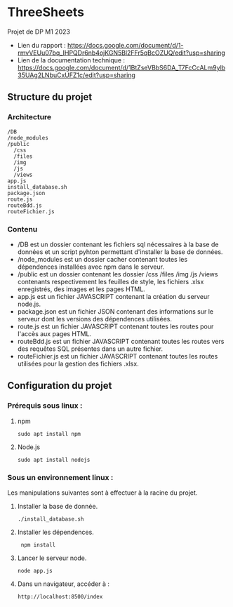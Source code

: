 # ThreeSheets
Projet de DP M1 2023
- Lien du rapport : https://docs.google.com/document/d/1-rmvVEUu07bq_IHPQDr6nb4ojKGN5Bl2FFr5qBcOZUQ/edit?usp=sharing
- Lien de la documentation technique : https://docs.google.com/document/d/1BtZseVBbS6DA_T7FcCcALm9ylb35UAg2LNbuCxUFZ1c/edit?usp=sharing

## Structure du projet
### Architecture
```
/DB
/node_modules
/public
  /css
  /files
  /img
  /js
  /views
app.js
install_database.sh
package.json
route.js
routeBdd.js
routeFichier.js
```
### Contenu
- /DB est un dossier contenant les fichiers sql nécessaires à la base de données et un script pyhton permettant d'installer la base de données.
- /node_modules est un dossier cacher contenant toutes les dépendences installées avec npm dans le serveur.
- /public est un dossier contenant les dossier /css /files /img /js /views contenants respectivement les feuilles de style, les fichiers .xlsx enregistrés, des images et les pages HTML.
- app.js est un fichier JAVASCRIPT contenant la création du serveur node.js.
- package.json est un fichier JSON contenant des informations sur le serveur dont les versions des dépendences utilisées.
- route.js est un fichier JAVASCRIPT contenant toutes les routes pour l'accès aux pages HTML.
- routeBdd.js est un fichier JAVASCRIPT contenant toutes les routes vers des requêtes SQL présentes dans un autre fichier.
- routeFichier.js est un fichier JAVASCRIPT contenant toutes les routes utilisées pour la gestion des fichiers .xlsx.

## Configuration du projet
### Prérequis sous linux :
1. npm
   ```
   sudo apt install npm
   ```
2. Node.js
   ```
   sudo apt install nodejs
   ```
### Sous un environnement linux :
Les manipulations suivantes sont à effectuer à la racine du projet.
1. Installer la base de donnée.
   ```
   ./install_database.sh
   ```
2. Installer les dépendences.
   ```
    npm install
   ```
3. Lancer le serveur node.
   ```
   node app.js
   ```
4. Dans un navigateur, accéder à :
   ```
   http://localhost:8500/index
   ```
